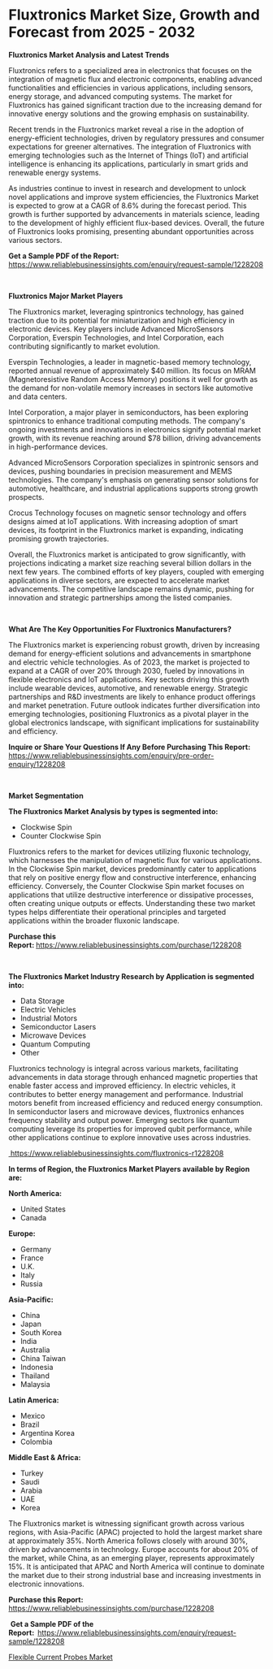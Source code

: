<p><h1>Fluxtronics Market Size, Growth and Forecast from 2025 - 2032</h1></p><p><strong>Fluxtronics Market Analysis and Latest Trends</strong></p>
<p><p>Fluxtronics refers to a specialized area in electronics that focuses on the integration of magnetic flux and electronic components, enabling advanced functionalities and efficiencies in various applications, including sensors, energy storage, and advanced computing systems. The market for Fluxtronics has gained significant traction due to the increasing demand for innovative energy solutions and the growing emphasis on sustainability.</p><p>Recent trends in the Fluxtronics market reveal a rise in the adoption of energy-efficient technologies, driven by regulatory pressures and consumer expectations for greener alternatives. The integration of Fluxtronics with emerging technologies such as the Internet of Things (IoT) and artificial intelligence is enhancing its applications, particularly in smart grids and renewable energy systems. </p><p>As industries continue to invest in research and development to unlock novel applications and improve system efficiencies, the Fluxtronics Market is expected to grow at a CAGR of 8.6% during the forecast period. This growth is further supported by advancements in materials science, leading to the development of highly efficient flux-based devices. Overall, the future of Fluxtronics looks promising, presenting abundant opportunities across various sectors.</p></p>
<p><strong>Get a Sample PDF of the Report:&nbsp;</strong> <a href="https://www.reliablebusinessinsights.com/enquiry/request-sample/1228208?utm_campaign=3043&utm_medium=2&utm_source=Github&utm_content=ia&utm_term=06042025&utm_id=fluxtronics">https://www.reliablebusinessinsights.com/enquiry/request-sample/1228208</a></p>
<p>&nbsp;</p>
<p><strong>Fluxtronics Major Market Players</strong></p>
<p><p>The Fluxtronics market, leveraging spintronics technology, has gained traction due to its potential for miniaturization and high efficiency in electronic devices. Key players include Advanced MicroSensors Corporation, Everspin Technologies, and Intel Corporation, each contributing significantly to market evolution.</p><p>Everspin Technologies, a leader in magnetic-based memory technology, reported annual revenue of approximately $40 million. Its focus on MRAM (Magnetoresistive Random Access Memory) positions it well for growth as the demand for non-volatile memory increases in sectors like automotive and data centers.</p><p>Intel Corporation, a major player in semiconductors, has been exploring spintronics to enhance traditional computing methods. The company's ongoing investments and innovations in electronics signify potential market growth, with its revenue reaching around $78 billion, driving advancements in high-performance devices.</p><p>Advanced MicroSensors Corporation specializes in spintronic sensors and devices, pushing boundaries in precision measurement and MEMS technologies. The company's emphasis on generating sensor solutions for automotive, healthcare, and industrial applications supports strong growth prospects.</p><p>Crocus Technology focuses on magnetic sensor technology and offers designs aimed at IoT applications. With increasing adoption of smart devices, its footprint in the Fluxtronics market is expanding, indicating promising growth trajectories.</p><p>Overall, the Fluxtronics market is anticipated to grow significantly, with projections indicating a market size reaching several billion dollars in the next few years. The combined efforts of key players, coupled with emerging applications in diverse sectors, are expected to accelerate market advancements. The competitive landscape remains dynamic, pushing for innovation and strategic partnerships among the listed companies.</p></p>
<p>&nbsp;</p>
<p><strong>What Are The Key Opportunities For Fluxtronics Manufacturers?</strong></p>
<p><p>The Fluxtronics market is experiencing robust growth, driven by increasing demand for energy-efficient solutions and advancements in smartphone and electric vehicle technologies. As of 2023, the market is projected to expand at a CAGR of over 20% through 2030, fueled by innovations in flexible electronics and IoT applications. Key sectors driving this growth include wearable devices, automotive, and renewable energy. Strategic partnerships and R&D investments are likely to enhance product offerings and market penetration. Future outlook indicates further diversification into emerging technologies, positioning Fluxtronics as a pivotal player in the global electronics landscape, with significant implications for sustainability and efficiency.</p></p>
<p><strong>Inquire or Share Your Questions If Any Before Purchasing This Report:</strong> <a href="https://www.reliablebusinessinsights.com/enquiry/pre-order-enquiry/1228208?utm_campaign=3043&utm_medium=2&utm_source=Github&utm_content=ia&utm_term=06042025&utm_id=fluxtronics">https://www.reliablebusinessinsights.com/enquiry/pre-order-enquiry/1228208</a></p>
<p>&nbsp;</p>
<p><strong>Market Segmentation</strong></p>
<p><strong>The Fluxtronics Market Analysis by types is segmented into:</strong></p>
<p><ul><li>Clockwise Spin</li><li>Counter Clockwise Spin</li></ul></p>
<p><p>Fluxtronics refers to the market for devices utilizing fluxonic technology, which harnesses the manipulation of magnetic flux for various applications. In the Clockwise Spin market, devices predominantly cater to applications that rely on positive energy flow and constructive interference, enhancing efficiency. Conversely, the Counter Clockwise Spin market focuses on applications that utilize destructive interference or dissipative processes, often creating unique outputs or effects. Understanding these two market types helps differentiate their operational principles and targeted applications within the broader fluxonic landscape.</p></p>
<p><strong>Purchase this Report:&nbsp;</strong><a href="https://www.reliablebusinessinsights.com/purchase/1228208?utm_campaign=3043&utm_medium=2&utm_source=Github&utm_content=ia&utm_term=06042025&utm_id=fluxtronics">https://www.reliablebusinessinsights.com/purchase/1228208</a></p>
<p>&nbsp;</p>
<p><strong>The Fluxtronics Market Industry Research by Application is segmented into:</strong></p>
<p><ul><li>Data Storage</li><li>Electric Vehicles</li><li>Industrial Motors</li><li>Semiconductor Lasers</li><li>Microwave Devices</li><li>Quantum Computing</li><li>Other</li></ul></p>
<p><p>Fluxtronics technology is integral across various markets, facilitating advancements in data storage through enhanced magnetic properties that enable faster access and improved efficiency. In electric vehicles, it contributes to better energy management and performance. Industrial motors benefit from increased efficiency and reduced energy consumption. In semiconductor lasers and microwave devices, fluxtronics enhances frequency stability and output power. Emerging sectors like quantum computing leverage its properties for improved qubit performance, while other applications continue to explore innovative uses across industries.</p></p>
<p><a href="https://www.reliablebusinessinsights.com/fluxtronics-r1228208?utm_campaign=3043&utm_medium=2&utm_source=Github&utm_content=ia&utm_term=06042025&utm_id=fluxtronics">&nbsp;https://www.reliablebusinessinsights.com/fluxtronics-r1228208</a></p>
<p><strong>In terms of Region, the Fluxtronics Market Players available by Region are:</strong></p>
<p>
    <p> <strong> North America: </strong>
        <ul>
            <li>United States</li>
            <li>Canada</li>
        </ul>
        </p> 
    <p> <strong> Europe: </strong>
        <ul>
            <li>Germany</li>
            <li>France</li>
            <li>U.K.</li>
            <li>Italy</li>
            <li>Russia</li>
        </ul>
        </p> 
    <p> <strong> Asia-Pacific: </strong>
        <ul>
            <li>China</li>
            <li>Japan</li>
            <li>South Korea</li>
            <li>India</li>
            <li>Australia</li>
            <li>China Taiwan</li>
            <li>Indonesia</li>
            <li>Thailand</li>
            <li>Malaysia</li>
        </ul>
        </p> 
    <p> <strong> Latin America: </strong>
        <ul>
            <li>Mexico</li>
            <li>Brazil</li>
            <li>Argentina Korea</li>
            <li>Colombia</li>
        </ul>
        </p> 
    <p> <strong> Middle East & Africa: </strong>
        <ul>
            <li>Turkey</li>
            <li>Saudi</li>
            <li>Arabia</li>
            <li>UAE</li>
            <li>Korea</li>
        </ul>
    </p>
    </p>
<p><p>The Fluxtronics market is witnessing significant growth across various regions, with Asia-Pacific (APAC) projected to hold the largest market share at approximately 35%. North America follows closely with around 30%, driven by advancements in technology. Europe accounts for about 20% of the market, while China, as an emerging player, represents approximately 15%. It is anticipated that APAC and North America will continue to dominate the market due to their strong industrial base and increasing investments in electronic innovations.</p></p>
<p><strong>Purchase this Report: </strong><a href="https://www.reliablebusinessinsights.com/purchase/1228208?utm_campaign=3043&utm_medium=2&utm_source=Github&utm_content=ia&utm_term=06042025&utm_id=fluxtronics">https://www.reliablebusinessinsights.com/purchase/1228208</a></p>
<p>&nbsp;<strong>Get a Sample PDF of the Report:&nbsp;&nbsp;</strong><a href="https://www.reliablebusinessinsights.com/enquiry/request-sample/1228208?utm_campaign=3043&utm_medium=2&utm_source=Github&utm_content=ia&utm_term=06042025&utm_id=fluxtronics">https://www.reliablebusinessinsights.com/enquiry/request-sample/1228208</a></p>
<p><strong></strong></p>
<p><p><a href="https://github.com/hannajuana198484/Market-Research-Report-List-1/blob/main/flexible-current-probes-market.md?utm_campaign=3043&utm_medium=2&utm_source=Github&utm_content=ia&utm_term=06042025&utm_id=fluxtronics">Flexible Current Probes Market</a></p></p>